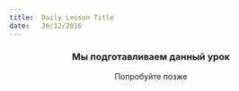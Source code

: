 ```yaml
---
title:  Daily Lesson Title
date:   26/12/2016
---
```


### <center>Мы подготавливаем данный урок</center> 

 <center>Попробуйте позже</center>